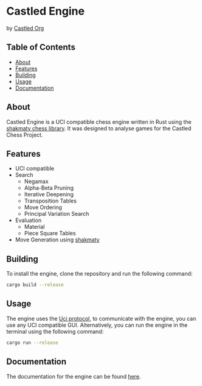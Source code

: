 # Castled Engine

by [Castled Org](https://github.com/CastledChess)

## Table of Contents

- [About](#about)
- [Features](#features)
- [Building](#building)
- [Usage](#usage)
- [Documentation](#documentation)

## About

Castled Engine is a UCI compatible chess engine written in Rust using the
[shakmaty chess library](https://github.com/niklasf/shakmaty). It was
designed to analyse games for the Castled Chess Project.

## Features

- UCI compatible
- Search
    - Negamax
    - Alpha-Beta Pruning
    - Iterative Deepening
    - Transposition Tables
    - Move Ordering
    - Principal Variation Search
- Evaluation
    - Material
    - Piece Square Tables
- Move Generation using [shakmaty](https://github.com/niklasf/shakmaty)

## Building

To install the engine, clone the repository and run the following command:

```bash
cargo build --release
```

## Usage

The engine uses the [Uci protocol](http://wbec-ridderkerk.nl/html/UCIProtocol.html), to communicate with the engine, you
can use any UCI compatible GUI. Alternatively, you can run the engine in the
terminal using the following command:

```bash
cargo run --release
```

## Documentation

The documentation for the engine can be found [here](./docs/README.md).